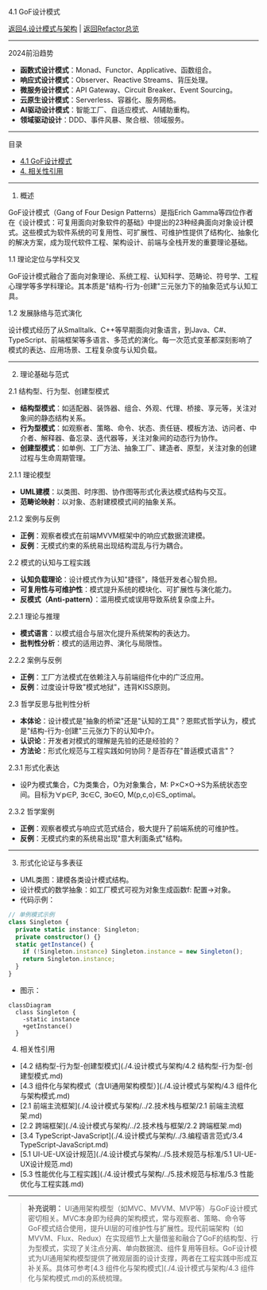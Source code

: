 ﻿4.1 GoF设计模式

[返回4.设计模式与架构](./年度技术回顾/README.md) | [返回Refactor总览](./年度技术回顾/README.md)

---

2024前沿趋势
- **函数式设计模式**：Monad、Functor、Applicative、函数组合。
- **响应式设计模式**：Observer、Reactive Streams、背压处理。
- **微服务设计模式**：API Gateway、Circuit Breaker、Event Sourcing。
- **云原生设计模式**：Serverless、容器化、服务网格。
- **AI驱动设计模式**：智能工厂、自适应模式、AI辅助重构。
- **领域驱动设计**：DDD、事件风暴、聚合根、领域服务。

---

目录
- [4.1 GoF设计模式](#41-gof设计模式)
- [4. 相关性引用](#4-相关性引用)

---

1. 概述

GoF设计模式（Gang of Four Design Patterns）是指Erich Gamma等四位作者在《设计模式：可复用面向对象软件的基础》中提出的23种经典面向对象设计模式。这些模式为软件系统的可复用性、可扩展性、可维护性提供了结构化、抽象化的解决方案，成为现代软件工程、架构设计、前端与全栈开发的重要理论基础。

1.1 理论定位与学科交叉

GoF设计模式融合了面向对象理论、系统工程、认知科学、范畴论、符号学、工程心理学等多学科理论。其本质是"结构-行为-创建"三元张力下的抽象范式与认知工具。

1.2 发展脉络与范式演化

设计模式经历了从Smalltalk、C++等早期面向对象语言，到Java、C#、TypeScript、前端框架等多语言、多范式的演化。每一次范式变革都深刻影响了模式的表达、应用场景、工程复杂度与认知负载。

---

2. 理论基础与范式

2.1 结构型、行为型、创建型模式
- **结构型模式**：如适配器、装饰器、组合、外观、代理、桥接、享元等，关注对象间的静态结构关系。
- **行为型模式**：如观察者、策略、命令、状态、责任链、模板方法、访问者、中介者、解释器、备忘录、迭代器等，关注对象间的动态行为协作。
- **创建型模式**：如单例、工厂方法、抽象工厂、建造者、原型，关注对象的创建过程与生命周期管理。

2.1.1 理论模型
- **UML建模**：以类图、时序图、协作图等形式化表达模式结构与交互。
- **范畴论映射**：以对象、态射建模模式间的抽象关系。

2.1.2 案例与反例
- **正例**：观察者模式在前端MVVM框架中的响应式数据流建模。
- **反例**：无模式约束的系统易出现结构混乱与行为耦合。

2.2 模式的认知与工程实践
- **认知负载理论**：设计模式作为认知"捷径"，降低开发者心智负担。
- **可复用性与可维护性**：模式提升系统的模块化、可扩展性与演化能力。
- **反模式（Anti-pattern）**：滥用模式或误用导致系统复杂度上升。

2.2.1 理论与推理
- **模式语言**：以模式组合与层次化提升系统架构的表达力。
- **批判性分析**：模式的适用边界、演化与局限性。

2.2.2 案例与反例
- **正例**：工厂方法模式在依赖注入与前端组件化中的广泛应用。
- **反例**：过度设计导致"模式地狱"，违背KISS原则。

2.3 哲学反思与批判性分析
- **本体论**：设计模式是"抽象的桥梁"还是"认知的工具"？恩熙式哲学认为，模式是"结构-行为-创建"三元张力下的认知中介。
- **认识论**：开发者对模式的理解是先验的还是经验的？
- **方法论**：形式化规范与工程实践如何协同？是否存在"普适模式语言"？

2.3.1 形式化表达
- 设P为模式集合，C为类集合，O为对象集合，M: P×C×O→S为系统状态空间。目标为∀p∈P, ∃c∈C, ∃o∈O, M(p,c,o)∈S_optimal。

2.3.2 哲学案例
- **正例**：观察者模式与响应式范式结合，极大提升了前端系统的可维护性。
- **反例**：无模式约束的系统易出现"意大利面条式"结构。

---

3. 形式化论证与多表征
- UML类图：建模各类设计模式结构。
- 设计模式的数学抽象：如工厂模式可视为对象生成函数f: 配置→对象。
- 代码示例：

```typescript
// 单例模式示例
class Singleton {
  private static instance: Singleton;
  private constructor() {}
  static getInstance() {
    if (!Singleton.instance) Singleton.instance = new Singleton();
    return Singleton.instance;
  }
}
```
- 图示：

```mermaid
classDiagram
  class Singleton {
    -static instance
    +getInstance()
  }
```
4. 相关性引用
- [4.2 结构型-行为型-创建型模式](./4.设计模式与架构/4.2 结构型-行为型-创建型模式.md)
- [4.3 组件化与架构模式（含UI通用架构模型）](./4.设计模式与架构/4.3 组件化与架构模式.md)
- [2.1 前端主流框架](./4.设计模式与架构/../2.技术栈与框架/2.1 前端主流框架.md)
- [2.2 跨端框架](./4.设计模式与架构/../2.技术栈与框架/2.2 跨端框架.md)
- [3.4 TypeScript-JavaScript](./4.设计模式与架构/../3.编程语言范式/3.4 TypeScript-JavaScript.md)
- [5.1 UI-UE-UX设计规范](./4.设计模式与架构/../5.技术规范与标准/5.1 UI-UE-UX设计规范.md)
- [5.3 性能优化与工程实践](./4.设计模式与架构/../5.技术规范与标准/5.3 性能优化与工程实践.md)

---

> **补充说明：**
> UI通用架构模型（如MVC、MVVM、MVP等）与GoF设计模式密切相关。MVC本身即为经典的架构模式，常与观察者、策略、命令等GoF模式结合使用，提升UI层的可维护性与扩展性。现代前端架构（如MVVM、Flux、Redux）在实现细节上大量借鉴和融合了GoF的结构型、行为型模式，实现了关注点分离、单向数据流、组件复用等目标。GoF设计模式为UI通用架构模型提供了微观层面的设计支撑，两者在工程实践中形成互补关系。具体可参考[4.3 组件化与架构模式](./4.设计模式与架构/4.3 组件化与架构模式.md)的系统梳理。
